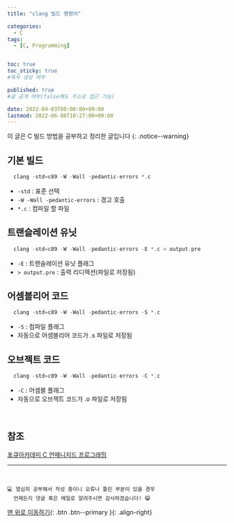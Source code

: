 ```yaml
---
title: "clang 빌드 명령어" 

categories:
  - C
tags:
  - [C, Programming]


toc: true
toc_sticky: true
#목차 생성 여부

published: true
#글 공개 여부(false해도 주소로 접근 가능)

date: 2022-04-03T00:00:00+09:00
lastmod: 2022-06-06T10:27:00+09:00
---
```


이 글은 C 빌드 방법을 공부하고 정리한 글입니다
{: .notice--warning}

## 기본 빌드
  ```c
    clang -std=c89 -W -Wall -pedantic-errors *.c
  ```
- `-std` : 표준 선택
- `-W -Wall -pedantic-errors` : 경고 호출
- `*.c` : 컴파일 할 파일

## 트랜슬레이션 유닛
  ```c
    clang -std=c89 -W -Wall -pedantic-errors -E *.c > output.pre
  ```
- `-E` : 트랜슬레이션 유닛 플래그
- `> output.pre` : 출력 리디렉션(파일로 저장됨)

## 어셈블리어 코드
  ```c
    clang -std=c89 -W -Wall -pedantic-errors -S *.c
  ```
- `-S` : 컴파일 플래그
- 자동으로 어셈블리어 코드가 .s 파일로 저장됨

## 오브젝트 코드
  ```c
    clang -std=c89 -W -Wall -pedantic-errors -C *.c
  ```
- `-C` : 어셈블 플래그
- 자동으로 오브젝트 코드가 .o 파일로 저장됨

<br>

## 참조
[포큐아카데미 C 언매니지드 프로그래밍](https://pocu-ko.teachable.com/p/comp2200)

***
<br>

    💻 열심히 공부해서 작성 중이니 오류나 틀린 부분이 있을 경우 
      언제든지 댓글 혹은 메일로 알려주시면 감사하겠습니다! 😸

[맨 위로 이동하기](#){: .btn .btn--primary }{: .align-right}